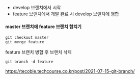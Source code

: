 - develop 브랜치에서 시작
- feature 브랜치에서 개발 완료 시 develop 브랜치에 병합

#### master 브랜치에 feature 브랜치 합치기 
```
git checkout master
git merge feature
```

feature 브랜치 병합 후 브랜치 삭제
```
git branch -d feature
```


https://tecoble.techcourse.co.kr/post/2021-07-15-git-branch/
